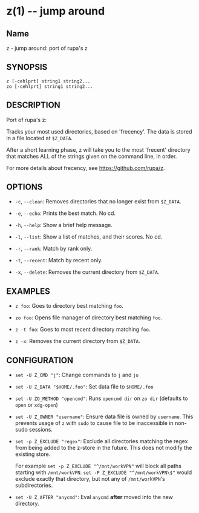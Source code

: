 z(1) -- jump around
=================================
## Name

z - jump around: port of rupa's z

## SYNOPSIS

`z [-cehlprt] string1 string2...` <br>
`zo [-cehlprt] string1 string2...`

## DESCRIPTION

Port of rupa's z:

Tracks your most used directories, based on 'frecency'. The data is
stored in a file located at `$Z_DATA`.

After a short learning phase, z will take you to the most 'frecent'
directory that matches ALL of the strings given on the command line,
in order.

For more details about frecency, see https://github.com/rupa/z.

## OPTIONS
  * `-c`, `--clean`:
    Removes directories that no longer exist from `$Z_DATA`.

  * `-e`, `--echo`:
    Prints the best match. No cd.

  * `-h`, `--help`:
    Show a brief help message.

  * `-l`, `--list`:
    Show a list of matches, and their scores. No cd.

  * `-r`, `--rank`:
    Match by rank only.

  * `-t`, `--recent`:
    Match by recent only.

  * `-x`, `--delete`:
    Removes the current directory from `$Z_DATA`.

## EXAMPLES

  * `z foo`:
    Goes to directory best matching `foo`.

  * `zo foo`:
    Opens file manager of directory best matching `foo`.

  * `z -t foo`:
    Goes to most recent directory matching `foo`.

  * `z -x`:
    Removes the current directory from `$Z_DATA`.

## CONFIGURATION

  * `set -U Z_CMD "j"`:
    Change commands to `j` and `jo`

  * `set -U Z_DATA "$HOME/.foo"`:
    Set data file to `$HOME/.foo`

  * `set -U ZO_METHOD "opencmd"`:
    Runs `opencmd dir` on `zo dir` (defaults to `open` or `xdg-open`)

  * `set -U Z_OWNER "username"`:
    Ensure data file is owned by `username`. This prevents usage of `z`
    with `sudo` to cause file to be inaccessible in non-sudo sessions.

  * `set -p Z_EXCLUDE "regex"`:
    Exclude all directories matching the regex from being added to the 
    z-store in the future. This does not modify the existing store.
    
    For example `set -p Z_EXCLUDE "^/mnt/workVPN"` will block all paths starting
    with `/mnt/workVPN`. `set -P Z_EXCLUDE "^/mnt/workVPN\$"` would exclude
    exactly that directory, but not any of `/mnt/workVPN`'s subdirectories.

  * `set -U Z_AFTER "anycmd"`:
    Eval `anycmd` **after** moved into the new directory. 
